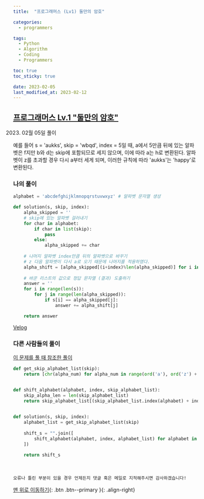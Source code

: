 ```yaml
---
title:  "프로그래머스 (Lv1) 둘만의 암호" 

categories:
  - programmers

tags:
  - Python
  - Algorithm
  - Coding
  - Programmers

toc: true
toc_sticky: true

date: 2023-02-05
last_modified_at: 2023-02-12
---
```



## [프로그래머스 Lv.1 "둘만의 암호"](https://school.programmers.co.kr/learn/courses/30/lessons/155652)

2023. 02월 05일 풀이

예를 들어 s = 'aukks', skip = 'wbqd', index = 5일 때, a에서 5만큼 뒤에 있는 알파벳은 f지만 b와 d는 skip에 포함되므로 세지 않으며, 이에 따라 a는 h로 변환된다. 알파벳이 z를 초과할 경우 다시 a부터 세게 되며, 이러한 규칙에 따라 'aukks'는 'happy'로 변환된다.

### 나의 풀이

```Python
alphabet = 'abcdefghijklmnopqrstuvwxyz' # 알파벳 문자열 생성

def solution(s, skip, index):
    alpha_skipped = ''
    # skip에 있는 알파벳 걸러내기
    for char in alphabet:
        if char in list(skip):
            pass
        else:
            alpha_skipped += char
            
    # 나머지 알파벳 index만큼 뒤의 알파벳으로 바꾸기
    # z 다음 알파벳이 다시 a로 오기 때문에 나머지를 적용하였다.
    alpha_shift = [alpha_skipped[(i+index)%len(alpha_skipped)] for i in range(len(alpha_skipped))]
    
    # 바꾼 리스트의 값으로 정답 문자열 (결과) 도출하기
    answer = ''
    for i in range(len(s)):
        for j in range(len(alpha_skipped)):
            if s[i] == alpha_skipped[j]:
                answer += alpha_shift[j]

    return answer
```
[Velog](https://velog.io/@deepshadow/%ED%8C%8C%EC%9D%B4%EC%8D%AC3-%EC%BD%94%EB%94%A9%ED%85%8C%EC%8A%A4%ED%8A%B8-%EB%91%98%EB%A7%8C%EC%9D%98-%EC%95%94%ED%98%B8)

### 다른 사람들의 풀이

[이 문제를 풀 때 참조한 풀이](https://somjang.tistory.com/entry/Programmers-%EB%91%98%EB%A7%8C%EC%9D%98-%EC%95%94%ED%98%B8-Python)

```Python
def get_skip_alphabet_list(skip):
    return [chr(alpha_num) for alpha_num in range(ord('a'), ord('z') + 1) if chr(alpha_num) not in skip]


def shift_alphabet(alphabet, index, skip_alphabet_list):
    skip_alpha_len = len(skip_alphabet_list)
    return skip_alphabet_list[(skip_alphabet_list.index(alphabet) + index) % skip_alpha_len]
    

def solution(s, skip, index):    
    alphabet_list = get_skip_alphabet_list(skip)
    
    shift_s = "".join([
        shift_alphabet(alphabet, index, alphabet_list) for alphabet in list(s)
    ])
    
    return shift_s
```

<br>

    오류나 틀린 부분이 있을 경우 언제든지 댓글 혹은 메일로 지적해주시면 감사하겠습니다!

[맨 위로 이동하기](#){: .btn .btn--primary }{: .align-right}
